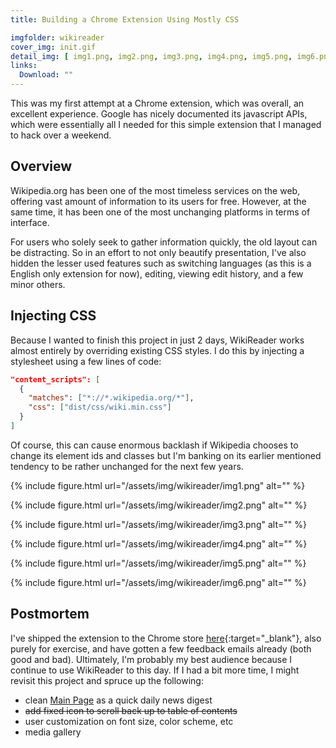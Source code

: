 ```yaml
---
title: Building a Chrome Extension Using Mostly CSS

imgfolder: wikireader
cover_img: init.gif
detail_img: [ img1.png, img2.png, img3.png, img4.png, img5.png, img6.png ]
links:
  Download: ""
---
```


This was my first attempt at a Chrome extension, which was overall, an excellent experience. Google has nicely documented its javascript APIs, which were essentially all I needed for this simple extension that I managed to hack over a weekend.

## Overview
Wikipedia.org has been one of the most timeless services on the web, offering vast amount of information to its users for free. However, at the same time, it has been one of the most unchanging platforms in terms of interface.

For users who solely seek to gather information quickly, the old layout can be distracting. So in an effort to not only beautify presentation, I've also hidden the lesser used features such as switching languages (as this is a English only extension for now), editing, viewing edit history, and a few minor others.

<!-- {% include figure.html
  url="/assets/img/wikireader/old.png"
  alt="Wikipedia without WikiReader"
  caption="Without WikiReader" %}

{% include figure.html
  url="/assets/img/wikireader/new.png"
  alt="Wikipedia With WikiReader"
  caption="With WikiReader" %} -->

## Injecting CSS
Because I wanted to finish this project in just 2 days, WikiReader works almost entirely by overriding existing CSS styles. I do this by injecting a stylesheet using a few lines of code:

``` json
"content_scripts": [
  {
    "matches": ["*://*.wikipedia.org/*"],
    "css": ["dist/css/wiki.min.css"]
  }
]
```

Of course, this can cause enormous backlash if Wikipedia chooses to change its element ids and classes but I'm banking on its earlier mentioned tendency to be rather unchanged for the next few years.

{% include figure.html
  url="/assets/img/wikireader/img1.png" 
  alt="" %}

{% include figure.html
  url="/assets/img/wikireader/img2.png" 
  alt="" %}

{% include figure.html
  url="/assets/img/wikireader/img3.png" 
  alt="" %}

{% include figure.html
  url="/assets/img/wikireader/img4.png" 
  alt="" %}

{% include figure.html
  url="/assets/img/wikireader/img5.png" 
  alt="" %}

{% include figure.html
  url="/assets/img/wikireader/img6.png" 
  alt="" %}

## Postmortem
I've shipped the extension to the Chrome store [here][download]{:target="_blank"}, also purely for exercise, and have gotten a few feedback emails already (both good and bad). Ultimately, I'm probably my best audience because I continue to use WikiReader to this day. If I had a bit more time, I might revisit this project and spruce up the following:
- clean <a href="http://en.wikipedia.org/wiki/Main_Page" target="_blank">Main Page</a> as a quick daily news digest
- <s>add fixed icon to scroll back up to table of contents</s>
- user customization on font size, color scheme, etc
- media gallery

[download]: https://chrome.google.com/webstore/detail/wikireader-wikipedia-simp/jmhkjngkhknhjmanjmaljpaigdinhdcf
